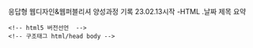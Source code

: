 
응답형 웹디자인&웹퍼블리셔 양성과정 기록
23.02.13시작 -HTML
.날짜 제목 요약

<!-- HTML5 버전 -->
<!doctype html> 
    <!-- html5 버전선언  -->
    <!-- 구조태그 html/head body -->
<html lang="ko">
    <head>
        <meta charset="utf-8">
        <meta name="keywords" content="웹디자인,코딩">
        <meta name="description" content="웹디자인,코딩 무료상담 해드립니다">
        <title>웹디자인 무료상담</title>
    </head>
    <body>
    </body>
</html>
